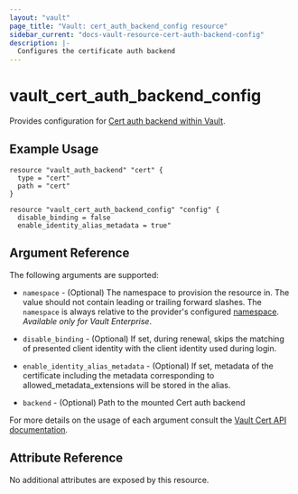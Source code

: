 ```yaml
---
layout: "vault"
page_title: "Vault: cert_auth_backend_config resource"
sidebar_current: "docs-vault-resource-cert-auth-backend-config"
description: |-
  Configures the certificate auth backend
---
```


# vault\_cert\_auth\_backend\_config

Provides configuration for [Cert auth backend within Vault](https://www.vaultproject.io/docs/auth/cert.html).

## Example Usage

```hcl
resource "vault_auth_backend" "cert" {
  type = "cert"
  path = "cert"
}

resource "vault_cert_auth_backend_config" "config" {
  disable_binding = false
  enable_identity_alias_metadata = true"
```

## Argument Reference

The following arguments are supported:

* `namespace` - (Optional) The namespace to provision the resource in.
  The value should not contain leading or trailing forward slashes.
  The `namespace` is always relative to the provider's configured [namespace](/docs/providers/vault#namespace).
   *Available only for Vault Enterprise*.

* `disable_binding` - (Optional) If set, during renewal, skips the matching of 
  presented client identity with the client identity used during login.

* `enable_identity_alias_metadata` - (Optional) If set, metadata of the certificate including 
  the metadata corresponding to allowed_metadata_extensions will be stored in the alias.

* `backend` - (Optional) Path to the mounted Cert auth backend

For more details on the usage of each argument consult the [Vault Cert API documentation](https://www.vaultproject.io/api-docs/auth/cert).

## Attribute Reference

No additional attributes are exposed by this resource.
